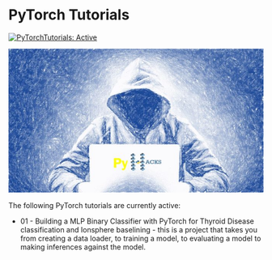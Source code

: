 # PyTorch Tutorials
 <!-- badges: start -->
  [![PyTorchTutorials: Active](https://www.repostatus.org/badges/latest/active.svg)](https://www.repostatus.org/#active)
<!-- badges: end -->

<img src ="man/figures/PyHacks.jpeg"> <!-- width="300" height="150">-->

The following PyTorch tutorials are currently active:

- 01 - Building a MLP Binary Classifier with PyTorch for Thyroid Disease classification and Ionsphere baselining - this is a project that takes you from creating a data loader, to training a model, to evaluating a model to making inferences against the model. 

